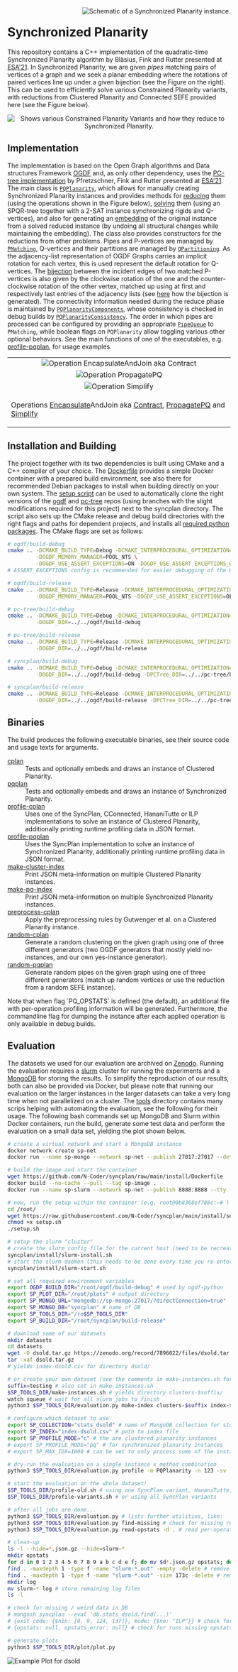<img src="doc/syncplan.svg" align="right" title="Schematic of a Synchronized Planarity instance." />

# Synchronized Planarity
This repository contains a C++ implementation of the quadratic-time Synchronized Planarity
algorithm by Bläsius, Fink and Rutter presented at [ESA'21](https://drops.dagstuhl.de/opus/volltexte/2021/14600/).
In Synchronized Planarity, we are given *pipes* matching pairs of vertices of a graph
and we seek a planar embedding where the rotations of paired vertices line up under a given bijection (see the Figure on the right).
This can be used to efficiently solve various Constrained Planarity variants,
with reductions from Clustered Planarity and Connected SEFE provided here (see the Figure below).

<p align="center">
<img src="doc/schema.svg" alt="Shows various Constrained Planarity Variants and how they reduce to Synchronized Planarity." title="Schema of Constrained Planarity Variants"/>
</p>

## Implementation

The implementation is based on the Open Graph algorithms and Data structures
Framework [OGDF](https://github.com/ogdf/ogdf)
and, as only other dependency, uses the [PC-tree implementation](https://github.com/N-Coder/pc-tree/) by Pfretzschner,
Fink and Rutter
presented at [ESA'21](https://drops.dagstuhl.de/opus/volltexte/2021/14624/).
The main class is [`PQPlanarity`](include/PQPlanarity.h), which allows for manually creating
Synchronized Planarity instances and provides methods for
[reducing](src/solve/MakeReduced.cpp) them (using the operations shown in the Figure below),
[solving](src/solve/Solver.cpp) them (using an SPQR-tree together with a 2-SAT instance synchronizing rigids and
Q-vertices),
and also for generating an [embedding](src/solve/Embedder.cpp) of the original instance from a solved reduced instance
(by undoing all structural changes while maintaining the embedding).
The class also provides constructors for the reductions from other problems.
Pipes and P-vertices are managed by [`PMatching`](src/PMatching.cpp),
Q-vertices and their partitions are managed by [`QPartitioning`](src/QPartitioning.cpp).
As the adjacency-list representation of OGDF Graphs carries an implicit rotation for each vertex, this is used represent
the default rotation for Q-vertices.
The [bijection](src/utils/Bijection.cpp) between the incident edges of two matched P-vertices is also given by the
clockwise rotation of the one and the counter-clockwise rotation of the other vertex, matched up using at first and
respectively last entries of the adjacency lists (see [here](src/utils/Bijection.cpp) how the bijection is generated).
The connectivity information needed during the reduce phase is maintained
by [`PQPlanarityComponents`](src/PQPlanarityComponents.cpp),
whose consistency is checked in debug builds by [`PQPlanarityConsistency`](src/PQPlanarityConsistency.cpp).
The order in which pipes are processed can be configured by providing an appropriate [`PipeQueue`](include/PipeOrder.h)
to `PMatching`,
while boolean flags on `PQPlanarity` allow toggling various other optional behaviors.
See the main functions of one of the executables, e.g. [profile-pqplan](src/exec/profile-pqplan.cpp), for usage
examples.

<table width="100%" align="center">
<tr><td align="center"><img alt="Operation EncapsulateAndJoin aka Contract" src="doc/syncplan-contract.svg"/></td></tr>
<tr><td align="center"><img alt="Operation PropagatePQ" src="doc/syncplan-propagate.svg"/></td></tr>
<tr><td align="center"><img alt="Operation Simplify" src="doc/syncplan-simplify.svg"/></td></tr>
<tr><td>

Operations [Encapsulate](src/operation/Encapsulate.cpp)AndJoin aka [Contract](src/operation/Contract.cpp), [PropagatePQ](src/operation/Propagate.cpp) and [Simplify](src/operation/Simplify.cpp)

</td></tr>
</table>

## Installation and Building

The project together with its two dependencies is built using CMake and a C++ compiler of your choice.
The [Dockerfile](install/Dockerfile) provides a simple Docker container with a prepared build environment,
see also there for recommended Debian packages to install when building directly on your own system.
The [setup script](install/setup.sh) can be used to automatically clone the right versions of the
[ogdf](https://github.com/N-Coder/ogdf/tree/syncplan) and [pc-tree](https://github.com/N-Coder/pc-tree/tree/syncplan)
repos (using branches with the slight modifications required for this project)
next to the syncplan directory.
The script also sets up the CMake release and debug build directories with the right flags and paths for dependent
projects,
and installs all [required python packages](install/requirements.txt).
The CMake flags are set as follows:

```bash
# ogdf/build-debug
cmake .. -DCMAKE_BUILD_TYPE=Debug -DCMAKE_INTERPROCEDURAL_OPTIMIZATION=FALSE -DBUILD_SHARED_LIBS=ON \
         -DOGDF_MEMORY_MANAGER=POOL_NTS \
         -DOGDF_USE_ASSERT_EXCEPTIONS=ON -DOGDF_USE_ASSERT_EXCEPTIONS_WITH_STACK_TRACE=ON_LIBUNWIND
# ASSERT_EXCEPTIONS config is recommended for easier debugging of the OGDF

# ogdf/build-release
cmake .. -DCMAKE_BUILD_TYPE=Release -DCMAKE_INTERPROCEDURAL_OPTIMIZATION=TRUE -DBUILD_SHARED_LIBS=OFF \
         -DOGDF_MEMORY_MANAGER=POOL_NTS -DOGDF_USE_ASSERT_EXCEPTIONS=OFF

# pc-tree/build-debug
cmake .. -DCMAKE_BUILD_TYPE=Debug -DCMAKE_INTERPROCEDURAL_OPTIMIZATION=FALSE -DBUILD_SHARED_LIBS=ON \
         -DOGDF_DIR=../../ogdf/build-debug

# pc-tree/build-release
cmake .. -DCMAKE_BUILD_TYPE=Release -DCMAKE_INTERPROCEDURAL_OPTIMIZATION=TRUE -DBUILD_SHARED_LIBS=OFF \
         -DOGDF_DIR=../../ogdf/build-release

# syncplan/build-debug
cmake .. -DCMAKE_BUILD_TYPE=Debug -DCMAKE_INTERPROCEDURAL_OPTIMIZATION=FALSE -DBUILD_SHARED_LIBS=ON \
         -DOGDF_DIR=../../ogdf/build-debug -DPCTree_DIR=../../pc-tree/build-debug

# syncplan/build-release
cmake .. -DCMAKE_BUILD_TYPE=Release -DCMAKE_INTERPROCEDURAL_OPTIMIZATION=TRUE -DBUILD_SHARED_LIBS=OFF \
         -DOGDF_DIR=../../ogdf/build-release -DPCTree_DIR=../../pc-tree/build-release
```

## Binaries

The build produces the following executable binaries, see their source code and usage texts for arguments.
<dl>
<dt><a href="src/exec/cplan.cpp">cplan</a></dt>
<dd>Tests and optionally embeds and draws an instance of Clustered Planarity.</dd>

<dt><a href="src/exec/pqplan.cpp">pqplan</a></dt>
<dd>Tests and optionally embeds and draws an instance of Synchronized Planarity.</dd>

<dt><a href="src/exec/profile-cplan.cpp">profile-cplan</a></dt>
<dd>Uses one of the SyncPlan, CConnected, HananiTutte or ILP implementations to solve an instance of Clustered Planarity,
additionally printing runtime profiling data in JSON format.</dd>

<dt><a href="src/exec/profile-pqplan.cpp">profile-pqplan</a></dt>
<dd>Uses the SyncPlan implementation to solve an instance of Synchronized Planarity,
additionally printing runtime profiling data in JSON format.</dd>

<dt><a href="src/exec/make-cluster-index.cpp">make-cluster-index</a></dt>
<dd>Print JSON meta-information on multiple Clustered Planarity instances.</dd>

<dt><a href="src/exec/make-pq-index.cpp">make-pq-index</a></dt>
<dd>Print JSON meta-information on multiple Synchronized Planarity instances.</dd>

<dt><a href="src/exec/preprocess-cplan.cpp">preprocess-cplan</a></dt>
<dd>Apply the preprocessing rules by Gutwenger et al. on a Clustered Planarity instance.</dd>

<dt><a href="src/exec/random-cplan.cpp">random-cplan</a></dt>
<dd>Generate a random clustering on the given graph using one of three different generators
(two OGDF generators that mostly yield no-instances, and our own yes-instance generator).</dd>

<dt><a href="src/exec/random-pqplan.cpp">random-pqplan</a></dt>
<dd>Generate random pipes on the given graph using one of three different generators
(match up random vertices or use the reduction from a random SEFE instance).</dd>
</dl>
Note that when flag `PQ_OPSTATS` is defined (the default), an additional file with per-operation
profiling information will be generated.
Furthermore, the commandline flag for dumping the instance after each applied operation is only available in debug builds.

## Evaluation

The datasets we used for our evaluation are archived on [Zenodo](https://zenodo.org/record/7896022).
Running the evaluation requires a [slurm](https://slurm.schedmd.com/) cluster for running the experiments
and a [MongoDB](https://www.mongodb.com/) for storing the results.
To simplify the reproduction of our results, both can also be provided via Docker, but please note that
running our evaluation on the larger instances in the larger datasets can take a very long time when not parallelized on
a cluster.
The [tools](tools) directory contains many scrips helping with automating the evaluation,
see the following for their usage.
The following bash commands set up MongoDB and Slurm within Docker containers, run the build,
generate some test data and perform the evaluation on a small data set, yielding the plot shown below.

<!--
# Infosun Cluster
export HOME=/scratch/$USER
alias docker="podman --root=/local/$USER/podman"
-->
```bash
# create a virtual network and start a MongoDB instance 
docker network create sp-net
docker run --name sp-mongo --network sp-net --publish 27017:27017 --detach mongo

# build the image and start the container
wget https://github.com/N-Coder/syncplan/raw/main/install/Dockerfile
docker build --no-cache --pull --tag sp-image .
docker run --name sp-slurm --network sp-net --publish 8888:8888 --tty --interactive sp-image /bin/bash

# now, run the setup within the container (e.g. root@9b8368ef788c:~# )
cd /root/
wget https://raw.githubusercontent.com/N-Coder/syncplan/main/install/setup.sh
chmod +x setup.sh
./setup.sh

# setup the slurm "cluster"
# create the slurm config file for the current host (need to be recreated when the hostname changes, i.e. when the container is re-created)
syncplan/install/slurm-install.sh
# start the slurm daemon (this needs to be done every time you re-enter the container)
syncplan/install/slurm-start.sh

# set all required environment variables
export OGDF_BUILD_DIR="/root/ogdf/build-debug" # used by ogdf-python
export SP_PLOT_DIR="/root/plots" # output directory
export SP_MONGO_URL="mongodb://sp-mongo:27017/?directConnection=true"
export SP_MONGO_DB="syncplan" # name of DB
export SP_TOOLS_DIR="/ro$SP_TOOLS_DIR"
export SP_BUILD_DIR="/root/syncplan/build-release"

# download some of our datasets
mkdir datasets
cd datasets
wget -O dsold.tar.gz https://zenodo.org/record/7896022/files/dsold.tar.gz?download=1
tar -xaf dsold.tar.gz
# yields index-dsold.csv for directory dsold/

# or create your own dataset (see the comments in make-instances.sh for the deterministic config we used)
suffix=testing # also set in make-instances.sh
$SP_TOOLS_DIR/make-instances.sh # yields directory clusters-$suffix/
watch squeue # wait for all slurm jobs to finish
python3 $SP_TOOLS_DIR/evaluation.py make-index clusters-$suffix index-$suffix.csv # create index-$suffix.csv

# configure which dataset to use
export SP_COLLECTION="stats_dsold" # name of MongoDB collection for storing results
export SP_INDEX="index-dsold.csv" # path to index file
export SP_PROFILE_MODE="c" # the are clustered planarity instances
# export SP_PROFILE_MODE="pq" # for synchronized planarity instances
# export SP_MAX_IDX=1000 # can be set to only process some of the instances

# dry-run the evaluation on a single instance x method combination
python3 $SP_TOOLS_DIR/evaluation.py profile -m PQPlanarity -n 123 -sv

# start the evaluation on the whole dataset!
$SP_TOOLS_DIR/profile-old.sh # using one SyncPlan variant, HananiTutte, ILP
$SP_TOOLS_DIR/profile-variants.sh # or using all SyncPlan variants

# after all jobs are done...
python3 $SP_TOOLS_DIR/evaluation.py # lists further utilities, like:
python3 $SP_TOOLS_DIR/evaluation.py find-missing # check for missing runs
python3 $SP_TOOLS_DIR/evaluation.py read-opstats -d . # read per-operation profiling files to DB

# clean-up
ls -l --hide=*.json.gz --hide=slurm-*
mkdir opstats
for d in 0 1 2 3 4 5 6 7 8 9 a b c d e f; do mv $d*.json.gz opstats; done # move all read opstats files
find . -maxdepth 1 -type f -name "slurm-*.out" -empty -delete # remove empty slurm log files
find . -maxdepth 1 -type f -name "slurm-*.out" -size 173c -delete # remove slurm log files of certain size
mkdir log
mv slurm-* log # store remaining log files
ls -l

# check for missing / weird data in DB
# mongosh syncplan --eval 'db.stats_dsold.find(...)'
# {exit_code: {$nin: [0, 9, 124, 137]}, mode: {$ne: "ILP"}} # check for crashes (ignoring ILP)
# {opstats: null, opstats_error: null} # check for runs missing opstats

# generate plots
python3 $SP_TOOLS_DIR/plot/plot.py
```

![Example Plot for dsold](doc/stats_dsold-time_ns.png)
